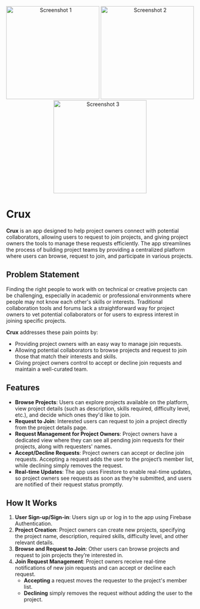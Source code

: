 <div align="center">
    <img src="https://github.com/user-attachments/assets/fc666638-d6f8-48dc-a5f3-22454cf22237" alt="Screenshot 1" width="250"/>
    <img src="https://github.com/user-attachments/assets/5564727f-c3a4-48db-9e89-3dbba33d2551" alt="Screenshot 2" width="250"/>
    <img src="https://github.com/user-attachments/assets/9e746de6-9b0f-432c-a68f-5d98a3d84ab5" alt="Screenshot 3" width="250"/>
</div>


# Crux

**Crux** is an app designed to help project owners connect with potential collaborators, allowing users to request to join projects, and giving project owners the tools to manage these requests efficiently. The app streamlines the process of building project teams by providing a centralized platform where users can browse, request to join, and participate in various projects.

## Problem Statement


Finding the right people to work with on technical or creative projects can be challenging, especially in academic or professional environments where people may not know each other's skills or interests. Traditional collaboration tools and forums lack a straightforward way for project owners to vet potential collaborators or for users to express interest in joining specific projects.

**Crux** addresses these pain points by:
- Providing project owners with an easy way to manage join requests.
- Allowing potential collaborators to browse projects and request to join those that match their interests and skills.
- Giving project owners control to accept or decline join requests and maintain a well-curated team.

## Features

- **Browse Projects**: Users can explore projects available on the platform, view project details (such as description, skills required, difficulty level, etc.), and decide which ones they'd like to join.
- **Request to Join**: Interested users can request to join a project directly from the project details page.
- **Request Management for Project Owners**: Project owners have a dedicated view where they can see all pending join requests for their projects, along with requesters' names.
- **Accept/Decline Requests**: Project owners can accept or decline join requests. Accepting a request adds the user to the project’s member list, while declining simply removes the request.
- **Real-time Updates**: The app uses Firestore to enable real-time updates, so project owners see requests as soon as they’re submitted, and users are notified of their request status promptly.


## How It Works

1. **User Sign-up/Sign-in**: Users sign up or log in to the app using Firebase Authentication.
2. **Project Creation**: Project owners can create new projects, specifying the project name, description, required skills, difficulty level, and other relevant details.
3. **Browse and Request to Join**: Other users can browse projects and request to join projects they’re interested in.
4. **Join Request Management**: Project owners receive real-time notifications of new join requests and can accept or decline each request.
   - **Accepting** a request moves the requester to the project's member list.
   - **Declining** simply removes the request without adding the user to the project.


